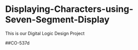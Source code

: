 # Displaying-Characters-using-Seven-Segment-Display

This is our Digital Logic Design Project 

##CO-537d